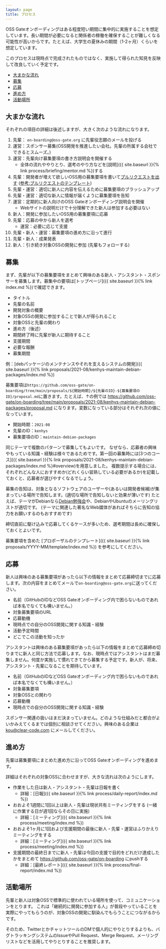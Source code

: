 ```yaml
---
layout: page
title: プロセス
---
```


OSS Gateオンボーディングはある程度短い期間に集中的に実施することを想定しています。長い期間が必要になると関係者の稼働を確保することが難しくなる可能性が高いからです。たとえば、大学生の夏休みの期間（1-2ヶ月）くらいを想定しています。

このプロセスは現時点で完成されたものではなく、実施して得られた知見を反映して改良していく予定です。

* [大まかな流れ](#outline)
* [募集](#recruiting)
* [応募](#application)
* [進め方](#workflow)
* [活動場所](#location)

## <span id="outline">大まかな流れ</span>

それぞれの項目の詳細は後述しますが、大きく次のような流れになります。

  1. 先輩： `on-boarding@oss-gate.org` に先輩役志願のメールを投げる
  2. 運営：スポンサー募集(OSS開発を推進したい会社。先輩の所属する会社でできるとスムーズ。)
  3. 運営：先輩向け募集要項の書き方説明会を開催する
     * 全体の流れややりとり、選考のやり方などを[説明]({{ site.baseurl }}{% link process/briefing/mentor.md %})する
  4. 先輩：開発者が増えて欲しいOSS用の募集要項を書いて[プルリクエストを出す](https://github.com/oss-gate/on-boarding/pulls) ([参考:プルリクエストのテンプレート](https://github.com/oss-gate/on-boarding/blob/main/proposals/YYYY-MM/template/proposal.md))
  5. 先輩・運営：適切に新人に内容を伝えるために募集要項のブラッシュアップ
  6. 先輩・運営：適切な新人に情報が届くように募集要項を告知
  7. 運営：定期的に新人向けのOSS Gateオンボーディング説明会を開催
     * Webサイトの説明だけで十分理解できた新人は参加する必要はない
  8. 新人：開発に参加したいOSS用の募集要項に応募
  9. 先輩：応募の中から新人を選考
     * 運営：必要に応じて支援
  10. 先輩・新人・運営：募集要項の進め方に沿って進行
  11. 先輩・新人：成果発表
  12. 新人：引き続き対象OSSの開発に参加 (先輩もフォローする)

## <span id="recruiting">募集</span>

まず、先輩が以下の募集要項をまとめて興味のある新人・アシスタント・スポンサーを募集します。募集中の要項は[トップページ]({{ site.baseurl }}{% link index.md %})で確認できます。

  * タイトル
  * 先輩の名前
  * 開発対象の概要
  * 対象OSSの開発に参加することで新人が得られること
  * 対象OSSと先輩の関わり
  * 進め方（後述）
  * 期間終了時に先輩が新人に期待すること
  * 支援期間
  * 必要な報酬
  * 募集期間

例：[debパッケージのメンテナンスやそれを支えるシステムの開発]({{ site.baseurl }}{% link proposals/2021-08/kenhys-maintain-debian-packages/index.md %})

募集要項は`https://github.com/oss-gate/on-boarding/tree/main/proposals/${開始時期}/${先輩のID}-${募集要項のID}/proposal.md`に置きます。たとえば、↑の例では https://github.com/oss-gate/on-boarding/tree/main/proposals/2021-08/kenhys-maintain-debian-packages/proposal.md になります。変数になっている部分はそれぞれ次の値になっています。

  * 開始時期：`2021-08`
  * 先輩のID：`kenhys`
  * 募集要項のID：`maintain-debian-packages`

同じテーマで複数のパターンで募集してもよいです。
なぜなら、応募者の興味やもっている知識・経験は様々であるためです。第一回の募集時には[3つのコース]({{ site.baseurl }}{% link proposals/2021-08/kenhys-maintain-debian-packages/index.md %}#overview)を用意しました。
複数提示する場合には、それぞれどんな人におすすめか(どれくらい習熟している必要があるか)を記載しておくと、応募者が選びやすくなるでしょう。

募集の告知は、対象となるソフトウェアのユーザーや(あるいは開発者候補)が集まっている場所で告知します。(適切な場所で告知しないと効果が薄いです)
たとえば、テーマがDebianなら[Debian勉強会](https://tokyodebian-team.pages.debian.net/)や、DebianやUbuntuのメーリングリストが適切です。
(テーマに関連した著名なWeb媒体があればそちらに告知の協力をお願いするのもおすすめです)

締切直前に駆け込みで応募してくるケースが多いため、選考期間は長めに確保しておくとよいです。

募集要項を含めた [プロポーザルのテンプレート]({{ site.baseurl }}{% link proposals/YYYY-MM/template/index.md %}) を参考にしてください。

## <span id="application">応募</span>

新人は興味のある募集要項があったら以下の情報をまとめて応募締切までに応募します。次の内容をまとめてメールで`on-boarding@oss-gate.org`に送ってください。

  * 名前（GitHubのIDなどOSS Gateオンボーディング内で困らないものであれば本名でなくても構いません。）
  * 対象募集要項のURL
  * 応募動機
  * 現時点での自分のOSS開発に関する知識・経験
  * 活動予定時間
  * どこでこの活動を知ったか

アシスタントは興味のある募集要項があったら以下の情報をまとめて応募締め切りまでに新人と同じ方法で応募します。なお、現時点ではアシスタントはまだ募集しません。何度か実施して慣れてきてから募集する予定です。新人が、将来、アシスタント・先輩になることを期待しています。

  * 名前（GitHubのIDなどOSS Gateオンボーディング内で困らないものであれば本名でなくても構いません。）
  * 対象募集要項
  * 対象OSSとの関わり
  * 応募動機
  * 現時点での自分のOSS開発に関する知識・経験

スポンサー関連の扱いはまだ決まっていません。どのような仕組みだと都合がよいかみえてくるまでは個別に相談させてください。興味のある企業は kou@clear-code.com にメールしてください。

## <span id="workflow">進め方</span>

先輩は募集要項にまとめた進め方に沿ってOSS Gateオンボーディングを進めます。

詳細はそれぞれの対象OSSに合わせますが、大きな流れは次のようにします。

  * 作業をした日は新人・アシスタント・先輩は日報を書く
    * 詳細：[日報]({{ site.baseurl }}{% link process/daily-report/index.md %})
  * おおよそ1週間に1回以上は新人・先輩は現状共有ミーティングをする (一緒に作業する日が週1回ならその日に実施)
    * 詳細：[ミーティング]({{ site.baseurl }}{% link process/meeting/index.md %})
  * おおよそ1ヶ月に1回および支援期間の最後に新人・先輩・運営はふりかえりミーティングをする
    * 詳細：[ミーティング]({{ site.baseurl }}{% link process/meeting/index.md %})
  * 支援期間の最終日までに新人・先輩は今回の支援で目的をどれだけ達成したかをまとめて https://github.com/oss-gate/on-boarding にpushする
    * 詳細：[最終レポート]({{ site.baseurl }}{% link process/final-report/index.md %})

## <span id="location">活動場所</span>

先輩と新人は対象OSSで標準的に使われている場所を使って、コミュニケーションをとります。
これは「継続的に開発に参加する人」が普段やっていることを実際にやってもらうのが、対象OSSの開発に馴染んでもらうことにつながるからです。

そのため、TwitterとかチャットツールのDMで個人的にやりとりするよりも、バグトラッキングシステムのIssueやPull Request、Merge Request、メーリングリストなどを活用してやりとりすることを推奨します。
